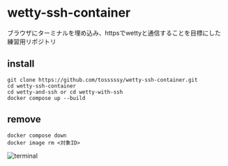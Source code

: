 # wetty-ssh-container

ブラウザにターミナルを埋め込み、httpsでwettyと通信することを目標にした練習用リポジトリ

## install
```
git clone https://github.com/tosssssy/wetty-ssh-container.git 
cd wetty-ssh-container
cd wetty-and-ssh or cd wetty-with-ssh
docker compose up --build
```

## remove
```
docker compose down
docker image rm <対象ID>
```



![terminal](https://user-images.githubusercontent.com/65057976/184346787-1160ba32-e3a2-440c-b4c7-08f09c54c5ee.png)
